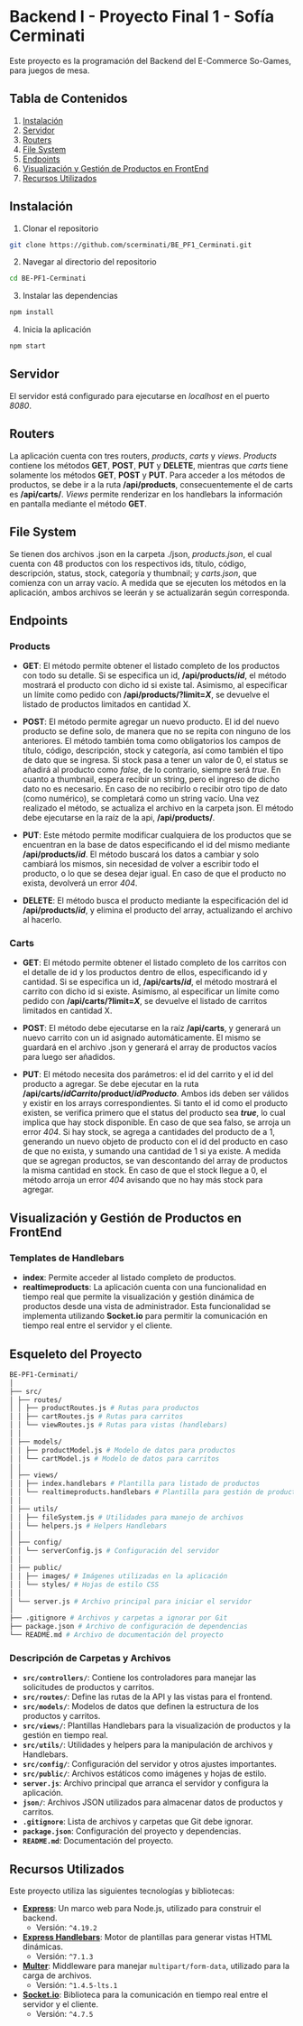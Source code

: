 # Backend I - Proyecto Final 1 - Sofía Cerminati

Este proyecto es la programación del Backend del E-Commerce So-Games, para juegos de mesa.

## Tabla de Contenidos

1. [Instalación](#instalación)
2. [Servidor](#servidor)
3. [Routers](#routers)
4. [File System](#file-system)
5. [Endpoints](#endpoints)
6. [Visualización y Gestión de Productos en FrontEnd](#visualización-y-gestión-de-productos-en-frontend)
7. [Recursos Utilizados](#recursos-utilizados)

## Instalación

1. Clonar el repositorio

```bash
git clone https://github.com/scerminati/BE_PF1_Cerminati.git
```

2. Navegar al directorio del repositorio

```bash
cd BE-PF1-Cerminati
```

3. Instalar las dependencias

```bash
npm install
```

4. Inicia la aplicación

```bash
npm start
```

## Servidor

El servidor está configurado para ejecutarse en _localhost_ en el puerto _8080_.

## Routers

La aplicación cuenta con tres routers, _products_, _carts_ y _views_. _Products_ contiene los métodos **GET**, **POST**, **PUT** y **DELETE**, mientras que _carts_ tiene solamente los métodos **GET**, **POST** y **PUT**. Para acceder a los métodos de productos, se debe ir a la ruta **/api/products**, consecuentemente el de carts es **/api/carts/**. _Views_ permite renderizar en los handlebars la información en pantalla mediante el método **GET**.

## File System

Se tienen dos archivos .json en la carpeta ./json, _products.json_, el cual cuenta con 48 productos con los respectivos ids, título, código, descripción, status, stock, categoría y thumbnail; y _carts.json_, que comienza con un array vacío. A medida que se ejecuten los métodos en la aplicación, ambos archivos se leerán y se actualizarán según corresponda.

## Endpoints

### Products

- **GET**: El método permite obtener el listado completo de los productos con todo su detalle. Si se especifica un id, **/api/products/_id_**, el método mostrará el producto con dicho id si existe tal. Asimismo, al especificar un límite como pedido con **/api/products/?limit=_X_**, se devuelve el listado de productos limitados en cantidad X.

- **POST**: El método permite agregar un nuevo producto. El id del nuevo producto se define solo, de manera que no se repita con ninguno de los anteriores. El método también toma como obligatorios los campos de título, código, descripción, stock y categoría, así como también el tipo de dato que se ingresa. Si stock pasa a tener un valor de 0, el status se añadirá al producto como _false_, de lo contrario, siempre será _true_. En cuanto a thumbnail, espera recibir un string, pero el ingreso de dicho dato no es necesario. En caso de no recibirlo o recibir otro tipo de dato (como numérico), se completará como un string vacío. Una vez realizado el método, se actualiza el archivo en la carpeta json. El método debe ejecutarse en la raíz de la api, **/api/products/**.

- **PUT**: Este método permite modificar cualquiera de los productos que se encuentran en la base de datos especificando el id del mismo mediante **/api/products/_id_**. El método buscará los datos a cambiar y solo cambiará los mismos, sin necesidad de volver a escribir todo el producto, o lo que se desea dejar igual. En caso de que el producto no exista, devolverá un error _404_.

- **DELETE**: El método busca el producto mediante la especificación del id **/api/products/_id_**, y elimina el producto del array, actualizando el archivo al hacerlo.

### Carts

- **GET**: El método permite obtener el listado completo de los carritos con el detalle de id y los productos dentro de ellos, especificando id y cantidad. Si se especifica un id, **/api/carts/_id_**, el método mostrará el carrito con dicho id si existe. Asimismo, al especificar un límite como pedido con **/api/carts/?limit=_X_**, se devuelve el listado de carritos limitados en cantidad X.

- **POST**: El método debe ejecutarse en la raíz **/api/carts**, y generará un nuevo carrito con un id asignado automáticamente. El mismo se guardará en el archivo .json y generará el array de productos vacíos para luego ser añadidos.

- **PUT**: El método necesita dos parámetros: el id del carrito y el id del producto a agregar. Se debe ejecutar en la ruta **/api/carts/_idCarrito_/product/_idProducto_**. Ambos ids deben ser válidos y existir en los arrays correspondientes. Si tanto el id como el producto existen, se verifica primero que el status del producto sea **_true_**, lo cual implica que hay stock disponible. En caso de que sea falso, se arroja un error _404_. Si hay stock, se agrega a cantidades del producto de a 1, generando un nuevo objeto de producto con el id del producto en caso de que no exista, y sumando una cantidad de 1 si ya existe. A medida que se agregan productos, se van descontando del array de productos la misma cantidad en stock. En caso de que el stock llegue a 0, el método arroja un error _404_ avisando que no hay más stock para agregar.

## Visualización y Gestión de Productos en FrontEnd

### Templates de Handlebars

- **index**: Permite acceder al listado completo de productos.
- **realtimeproducts**: La aplicación cuenta con una funcionalidad en tiempo real que permite la visualización y gestión dinámica de productos desde una vista de administrador. Esta funcionalidad se implementa utilizando **Socket.io** para permitir la comunicación en tiempo real entre el servidor y el cliente.

## Esqueleto del Proyecto
```bash
BE-PF1-Cerminati/
│
├── src/
│ ├── routes/
│ │ ├── productRoutes.js # Rutas para productos
│ │ ├── cartRoutes.js # Rutas para carritos
│ │ └── viewRoutes.js # Rutas para vistas (handlebars)
│ │
│ ├── models/
│ │ ├── productModel.js # Modelo de datos para productos
│ │ └── cartModel.js # Modelo de datos para carritos
│ │
│ ├── views/
│ │ ├── index.handlebars # Plantilla para listado de productos
│ │ └── realtimeproducts.handlebars # Plantilla para gestión de productos en tiempo real
│ │
│ ├── utils/
│ │ ├── fileSystem.js # Utilidades para manejo de archivos
│ │ └── helpers.js # Helpers Handlebars
│ │
│ ├── config/
│ │ └── serverConfig.js # Configuración del servidor
│ │
│ ├── public/
│ │ ├── images/ # Imágenes utilizadas en la aplicación
│ │ └── styles/ # Hojas de estilo CSS
│ │
│ └── server.js # Archivo principal para iniciar el servidor
│
├── .gitignore # Archivos y carpetas a ignorar por Git
├── package.json # Archivo de configuración de dependencias
└── README.md # Archivo de documentación del proyecto
```


### Descripción de Carpetas y Archivos

- **`src/controllers/`**: Contiene los controladores para manejar las solicitudes de productos y carritos.
- **`src/routes/`**: Define las rutas de la API y las vistas para el frontend.
- **`src/models/`**: Modelos de datos que definen la estructura de los productos y carritos.
- **`src/views/`**: Plantillas Handlebars para la visualización de productos y la gestión en tiempo real.
- **`src/utils/`**: Utilidades y helpers para la manipulación de archivos y Handlebars.
- **`src/config/`**: Configuración del servidor y otros ajustes importantes.
- **`src/public/`**: Archivos estáticos como imágenes y hojas de estilo.
- **`server.js`**: Archivo principal que arranca el servidor y configura la aplicación.
- **`json/`**: Archivos JSON utilizados para almacenar datos de productos y carritos.
- **`.gitignore`**: Lista de archivos y carpetas que Git debe ignorar.
- **`package.json`**: Configuración del proyecto y dependencias.
- **`README.md`**: Documentación del proyecto.



## Recursos Utilizados

Este proyecto utiliza las siguientes tecnologías y bibliotecas:

- **[Express](https://expressjs.com/)**: Un marco web para Node.js, utilizado para construir el backend.
  - Versión: `^4.19.2`
- **[Express Handlebars](https://handlebarsjs.com/)**: Motor de plantillas para generar vistas HTML dinámicas.
  - Versión: `^7.1.3`
- **[Multer](https://www.npmjs.com/package/multer)**: Middleware para manejar `multipart/form-data`, utilizado para la carga de archivos.
  - Versión: `^1.4.5-lts.1`
- **[Socket.io](https://socket.io/)**: Biblioteca para la comunicación en tiempo real entre el servidor y el cliente.
  - Versión: `^4.7.5`

